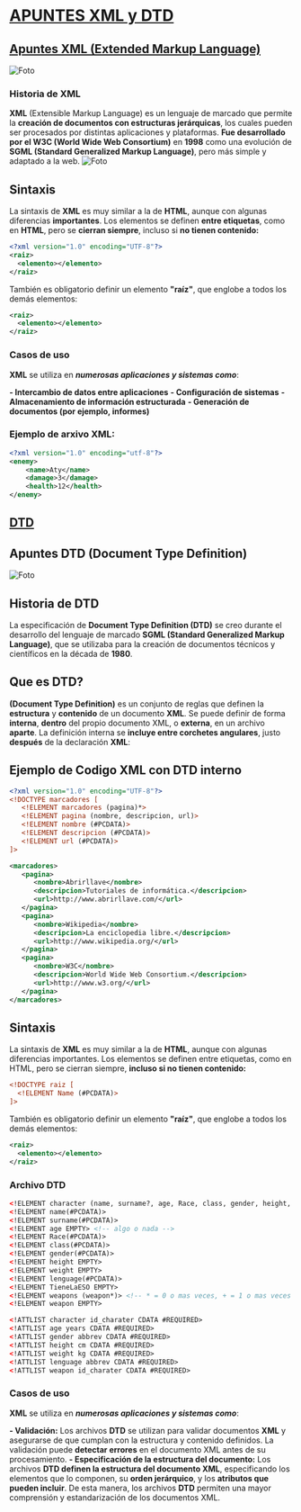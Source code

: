 # <u> APUNTES XML y DTD

## Apuntes XML (Extended Markup Language)</u>
![Foto](https://img.freepik.com/premium-vector/xml-file-format-icon-color-computer-software-web-design_755164-2720.jpg)

### Historia de XML

**XML** (Extensible Markup Language) es un lenguaje de marcado que permite la **creación de documentos con estructuras jerárquicas**, los cuales pueden ser procesados por distintas aplicaciones y plataformas. **Fue desarrollado por el W3C (World Wide Web Consortium)** en **1998** como una evolución de **SGML (Standard Generalized Markup Language)**, pero más simple y adaptado a la web. 
![Foto](https://upload.wikimedia.org/wikipedia/commons/e/ed/W3C%C2%AE_Icon.svg)

## Sintaxis 
La sintaxis de **XML** es muy similar a la de **HTML**, aunque con algunas diferencias **importantes**. Los elementos se definen **entre etiquetas**, como en **HTML**, pero se **cierran siempre**, incluso si **no tienen contenido:**

```XML
<?xml version="1.0" encoding="UTF-8"?>
<raiz>
  <elemento></elemento>
</raiz>
```
También es obligatorio definir un elemento **"raíz"**, que englobe a todos los demás elementos:

```XML
<raiz>
  <elemento></elemento>
</raiz>
```

### Casos de uso

**XML** se utiliza en ***numerosas aplicaciones y sistemas como***:

**-  Intercambio de datos entre aplicaciones**
**- Configuración de sistemas**
**- Almacenamiento de información estructurada**
**- Generación de documentos (por ejemplo, informes)**

### Ejemplo de arxivo XML:
```XML
<?xml version="1.0" encoding="utf-8"?>
<enemy>
	<name>Aty</name>
	<damage>3</damage>
	<health>12</health>
</enemy>
```

## <u>DTD</u>
## Apuntes DTD (Document Type Definition)
![Foto](https://cdn-icons-png.flaticon.com/512/29/29051.png)

## Historia de DTD
La especificación de **Document Type Definition (DTD)** se creo durante el desarrollo del lenguaje de marcado **SGML (Standard Generalized Markup Language)**, que se utilizaba para la creación de documentos técnicos y científicos en la década de **1980**.

## Que es DTD?
**(Document Type Definition)** es un conjunto de reglas que definen la **estructura** y **contenido** de un documento **XML**. Se puede definir de forma **interna**, **dentro** del propio documento XML, o **externa**, en un archivo **aparte**. La definición interna se **incluye entre corchetes angulares**, justo **después** de la declaración **XML**: 

## Ejemplo de Codigo XML con DTD interno
```XML
<?xml version="1.0" encoding="UTF-8"?>
<!DOCTYPE marcadores [
   <!ELEMENT marcadores (pagina)*>
   <!ELEMENT pagina (nombre, descripcion, url)>
   <!ELEMENT nombre (#PCDATA)>
   <!ELEMENT descripcion (#PCDATA)>
   <!ELEMENT url (#PCDATA)>
]>

<marcadores>
   <pagina>
      <nombre>Abrirllave</nombre>
      <descripcion>Tutoriales de informática.</descripcion>
      <url>http://www.abrirllave.com/</url>
   </pagina>
   <pagina>
      <nombre>Wikipedia</nombre>
      <descripcion>La enciclopedia libre.</descripcion>
      <url>http://www.wikipedia.org/</url>
   </pagina>
   <pagina>
      <nombre>W3C</nombre>
      <descripcion>World Wide Web Consortium.</descripcion>
      <url>http://www.w3.org/</url>
   </pagina>
</marcadores>
```
## Sintaxis 
La sintaxis de **XML** es muy similar a la de **HTML**, aunque con algunas diferencias importantes. Los elementos se definen entre etiquetas, como en HTML, pero se cierran siempre, **incluso si no tienen contenido:**

```XML
<!DOCTYPE raiz [
  <!ELEMENT Name (#PCDATA)>
]>
```
También es obligatorio definir un elemento **"raíz"**, que englobe a todos los demás elementos:

```XML
<raiz>
  <elemento></elemento>
</raiz>
```
### Archivo DTD
```XML
<!ELEMENT character (name, surname?, age, Race, class, gender, height, weight, lenguage, TieneLaESO?, weapons?> <!-- el ? es que puede estar o no -->
<!ELEMENT name(#PCDATA)>
<!ELEMENT surname(#PCDATA)>
<!ELEMENT age EMPTY> <!-- algo o nada -->
<!ELEMENT Race(#PCDATA)>
<!ELEMENT class(#PCDATA)>
<!ELEMENT gender(#PCDATA)>
<!ELEMENT height EMPTY>
<!ELEMENT weight EMPTY>
<!ELEMENT lenguage(#PCDATA)>
<!ELEMENT TieneLaESO EMPTY>
<!ELEMENT weapons (weapon*)> <!-- * = 0 o mas veces, + = 1 o mas veces -->
<!ELEMENT weapon EMPTY>

<!ATTLIST character id_charater CDATA #REQUIRED>
<!ATTLIST age years CDATA #REQUIRED>
<!ATTLIST gender abbrev CDATA #REQUIRED>
<!ATTLIST height cm CDATA #REQUIRED>
<!ATTLIST weight kg CDATA #REQUIRED>
<!ATTLIST lenguage abbrev CDATA #REQUIRED>
<!ATTLIST weapon id_charater CDATA #REQUIRED>
``` 
### Casos de uso

**XML** se utiliza en ***numerosas aplicaciones y sistemas como***:

**-  Validación:** Los archivos **DTD** se utilizan para validar documentos **XML** y asegurarse de que cumplan con la estructura y contenido definidos. La validación puede **detectar errores** en el documento XML antes de su procesamiento.
**- Especificación de la estructura del documento:** Los archivos **DTD definen la estructura del documento XML**, especificando los elementos que lo componen, su **orden jerárquico**, y los **atributos que pueden incluir**. De esta manera, los archivos **DTD** permiten una mayor comprensión y estandarización de los documentos XML.